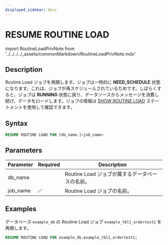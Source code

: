 ```yaml
---
displayed_sidebar: docs
---
```


# RESUME ROUTINE LOAD

import RoutineLoadPrivNote from '../../../../_assets/commonMarkdown/RoutineLoadPrivNote.mdx'

## Description

Routine Load ジョブを再開します。ジョブは一時的に **NEED_SCHEDULE** 状態になります。これは、ジョブが再スケジュールされているためです。しばらくすると、ジョブは **RUNNING** 状態に戻り、データソースからメッセージを消費し続け、データをロードします。ジョブの情報は [SHOW ROUTINE LOAD](SHOW_ROUTINE_LOAD.md) ステートメントを使用して確認できます。

<RoutineLoadPrivNote />

## Syntax

```SQL
RESUME ROUTINE LOAD FOR [db_name.]<job_name>
```

## Parameters

| **Parameter** | **Required** | **Description**                                              |
| ------------- | ------------ | ------------------------------------------------------------ |
| db_name       |              | Routine Load ジョブが属するデータベースの名前。               |
| job_name      | ✅            | Routine Load ジョブの名前。                                  |

## Examples

データベース `example_db` の Routine Load ジョブ `example_tbl1_ordertest1` を再開します。

```SQL
RESUME ROUTINE LOAD FOR example_db.example_tbl1_ordertest1;
```